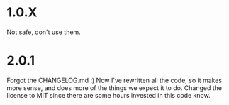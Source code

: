 # 1.0.X

Not safe, don't use them.

# 2.0.1

Forgot the CHANGELOG.md :)
Now I've rewritten all the code, so it makes more sense, and does more of the things we expect it to do.
Changed the license to MIT since there are some hours invested in this code know.